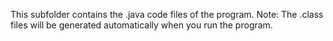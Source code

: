 This subfolder contains the .java code files of the program.
Note: The .class files will be generated automatically when you run the program.
